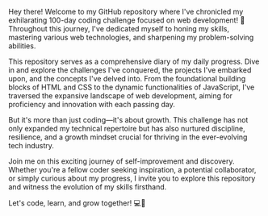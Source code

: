 Hey there! Welcome to my GitHub repository where I've chronicled my exhilarating 100-day coding challenge focused on web development! 🎉 Throughout this journey, I've dedicated myself to honing my skills, mastering various web technologies, and sharpening my problem-solving abilities.

This repository serves as a comprehensive diary of my daily progress. Dive in and explore the challenges I've conquered, the projects I've embarked upon, and the concepts I've delved into. From the foundational building blocks of HTML and CSS to the dynamic functionalities of JavaScript, I've traversed the expansive landscape of web development, aiming for proficiency and innovation with each passing day.

But it's more than just coding—it's about growth. This challenge has not only expanded my technical repertoire but has also nurtured discipline, resilience, and a growth mindset crucial for thriving in the ever-evolving tech industry.

Join me on this exciting journey of self-improvement and discovery. Whether you're a fellow coder seeking inspiration, a potential collaborator, or simply curious about my progress, I invite you to explore this repository and witness the evolution of my skills firsthand.

Let's code, learn, and grow together! 💻🌱
